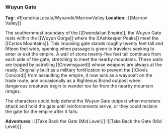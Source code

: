 ### Wuyun Gate
**Tag**:: #Exandria/Locale/Wynandir/MarrowValley
**Location**:: [[Marrow Valley]]

The southernmost boundary of the [[Dwendalian Empire]], the Wuyun Gate rests within the [[Wuyun Gorge]] where the [[Ashkeeper Peaks]] meet the [[Cyrios Mountains]]. This imposing gate stands roughly twenty feet tall and fifteen feet wide, opening when passage is given to travelers seeking to enter or exit the empire. A wall of stone twenty-five feet tall continues from each side of the gate, stretching to meet the nearby mountains. These walls are topped by patrolling [[Crownsguard]] whose weapons are always at the ready. Originally built as a military fortification to prevent the [[Clovis Concord]] from assaulting the empire, it now acts as a waypoint on the trade route, and occasionally as a Righteous Brand outpost when dangerous creatures begin to wander too far from the nearby mountain ranges.

The characters could help defend the Wuyun Gate outpost when monsters attack and hold the gate until reinforcements arrive, or they could reclaim the gate for the empire after it falls.

**Adventures**:: [[Take Back the Gate (Mid Level)]]
![[Take Back the Gate (Mid Level)]]